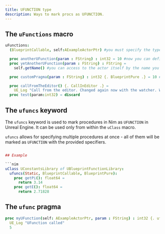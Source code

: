 ```yaml
---
title: UFUNCTION type
description: Ways to mark procs as UFUNCTION.
---
```


## The `uFunctions` macro

```nim
uFunctions:
  (BlueprintCallable, self:AExampleActorPtr) #you must specify the type and any shared meta like this.

  proc anotherUFunction(param : FString) : int32 = 10 #now you can define the function as you normally would.
  proc yetAnotherUFunction(param : FString) : FString =
    self.getName() #you can access to the actor itself by the name you specify in the uFunctions macro.

  proc customPragma(param : FString) : int32 {. BlueprintPure .} = 10 #you can also specify custom pragmas per functions rather than creating a new block

  proc callFromTheEditor() {. CallInEditor .} =
    UE_Log "Call from the editor. Changed again now with the watcher. Was change this, asa"
  proc test(param:int32) = discard
```

## The `ufuncs` keyword

The `ufuncs` keyword is used to mark procedures in Nim as `UFUNCTION` in Unreal Engine.
It can be used only from within the `uClass` macro.

`ufuncs` allows for specifying multiple procedures at once - all of them will be marked as `UFUNCTION` with the provided specifiers.

```nim

## Example

```nim
uClass UConstantsLibrary of UBlueprintFunctionLibrary:
  ufuncs(Static, BlueprintCallable, BlueprintPure):
    proc getPi(): float64 =
      return 3.14
    proc getE(): float64 =
      return 2.71828
```

## The `ufunc` pragma

```nim
proc myUFunction(self: AExampleActorPtr, param : FString) : int32 {. ufunc, BlueprintCallable .} =
  UE_Log "UFunction called"
  5
```
